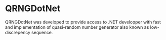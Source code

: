 # QRNGDotNet

QRNGDotNet was developed to provide access to .NET developper with fast and implementation of quasi-random number generator also known as low-discrepency sequence.
